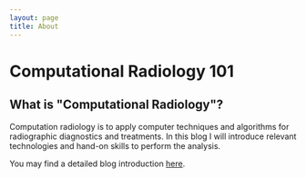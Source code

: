 ```yaml
---
layout: page
title: About
---
```

# Computational Radiology 101

## What is "Computational Radiology"?

Computation radiology is to apply computer techniques and algorithms for radiographic diagnostics and treatments. In this blog I will introduce relevant technologies and hand-on skills to perform the analysis.

You may find a detailed blog introduction [here](https://jackyko1991.github.io/journal/Blog-Introduction.html).